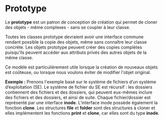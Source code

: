 # Prototype

Le **prototype** est un patron de conception de création qui permet de cloner des objets - même complexes - sans se coupler à leur classe.

Toutes les classes prototype devraient avoir une interface commune rendant possible la copie des objets, même sans connaître leur classe concrète. Les objets prototype peuvent créer des copies complètes puisqu’ils peuvent accéder aux attributs privés des autres objets de la même classe.

Ce modèle est particulièrement utile lorsque la création de nouveaux objets est coûteuse, ou lorsque nous voulons éviter de modifier l'objet original.

**Exemple :** Prenons l'exemple basé sur le système de fichiers d’un système d’exploitation (SE). Le système de fichier du SE est récursif : les dossiers contiennent des fichiers et des dossiers, qui peuvent eux-mêmes inclure des fichiers et des dossiers, et ainsi de suite.
Chaque fichier/dossier est représenté par une interface **inode**. L’interface inode possède également la fonction **clone**.
Les structures **file** et **folder** sont des structures à cloner et elles implémentent les fonctions **print** et **clone**, car elles sont du type **inode**.